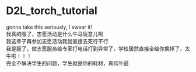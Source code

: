 # D2L_torch_tutorial
gonna take this seriously, I swear it!  
我真的服了，志愿活动是什么牛马玩意儿啊  
我这辈子再参加志愿活动我就直接去死行不行  
我是服了，做志愿服务给专家打电话打到异常了，学校居然直接全给你换掉了，太牛啦！！！  
完全不解决学生的问题，学生就是你的耗材，真纯牛逼
